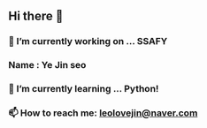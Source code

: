 ## Hi there 👋

### 🔭 I’m currently working on ... SSAFY

### Name : Ye Jin seo

### 🌱 I’m currently learning ... Python!
### 📫 How to reach me: leolovejin@naver.com

<!--
**eeajin/eeajin** is a ✨ _special_ ✨ repository because its `README.md` (this file) appears on your GitHub profile.

Here are some ideas to get you started:

- 🔭 I’m currently working on ...
- 🌱 I’m currently learning ...
- 👯 I’m looking to collaborate on ...
- 🤔 I’m looking for help with ...
- 💬 Ask me about ...
- 📫 How to reach me: ...
- 😄 Pronouns: ...
- ⚡ Fun fact: ...
-->
